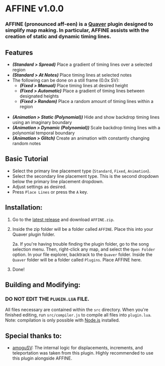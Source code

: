 # AFFINE v1.0.0

### AFFINE (pronounced aff-een) is a [Quaver](https://www.quavergame.com) plugin designed to simplify map making. In particular, AFFINE assists with the creation of static and dynamic timing lines.

## Features

- ***(Standard > Spread)*** Place a gradient of timing lines over a selected region
- ***(Standard > At Notes)*** Place timing lines at selected notes 
⠀
- The following can be done on a still frame (0.0x SV):
    - ***(Fixed > Manual)*** Place timing lines at desired height
    - ***(Fixed > Automatic)*** Place a gradient of timing lines between designated heights
    - ***(Fixed > Random)*** Place a random amount of timing lines within a region  
⠀
- ***(Animation > Static (Polynomial))*** Hide and show backdrop timing lines using an imaginary boundary
- ***(Animation > Dynamic (Polynomial))*** Scale backdrop timing lines with a polynomial temporal boundary
- ***(Animation > Glitch)*** Create an animation with constantly changing random notes 

## Basic Tutorial

- Select the primary line placement type (`Standard`, `Fixed`, `Animation`).
- Select the secondary line placement type. This is the second dropdown below the primary line placement dropdown.
- Adjust settings as desired.
- Press `Place Lines` or press the `A` key.

## Installation:

1. Go to the [latest release](https://www.github.com/ESV-Sweetplum/AFFINE/releases/latest) and download `AFFINE.zip`.
2. Inside the zip folder will be a folder called `AFFINE`. Place this into your Quaver plugin folder. 

    2a. If you're having trouble finding the plugin folder, go to the song selection menu. Then, right-click any map, and select the `Open Folder` option. In your file explorer, backtrack to the `Quaver` folder. Inside the `Quaver` folder will be a folder called `Plugins`. Place AFFINE here.
3. Done!

## Building and Modifying:

### DO NOT EDIT THE `PLUGIN.LUA` FILE.

All files necessary are contained within the `src` directory. When you're finished editing, run `src/compiler.js` to compile all files into `plugin.lua`. Note: compilation is only possible with [Node.js](https://nodejs.org/en/download) installed.

## Special thanks to:

- [amoguSV](https://github.com/kloi34/AmoguSV): The internal logic for displacements, increments, and teleportation was taken from this plugin. Highly recommended to use this plugin alongside AFFINE.
